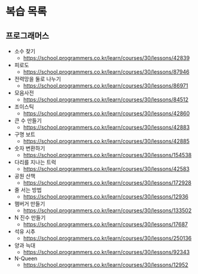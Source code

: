 # 복습 목록

## 프로그래머스
- 소수 찾기
  - https://school.programmers.co.kr/learn/courses/30/lessons/42839
- 피로도
  - https://school.programmers.co.kr/learn/courses/30/lessons/87946
- 전력망을 둘로 나누기
  - https://school.programmers.co.kr/learn/courses/30/lessons/86971
- 모음사전
  - https://school.programmers.co.kr/learn/courses/30/lessons/84512
- 조이스틱
  - https://school.programmers.co.kr/learn/courses/30/lessons/42860
- 큰 수 만들기
  - https://school.programmers.co.kr/learn/courses/30/lessons/42883
- 구명 보트
  - https://school.programmers.co.kr/learn/courses/30/lessons/42885
- 숫자 변환하기
  - https://school.programmers.co.kr/learn/courses/30/lessons/154538
- 다리를 지나는 트럭
  - https://school.programmers.co.kr/learn/courses/30/lessons/42583
- 공원 산책
  - https://school.programmers.co.kr/learn/courses/30/lessons/172928
- 줄 서는 방법
  - https://school.programmers.co.kr/learn/courses/30/lessons/12936
- 햄버거 만들기
  - https://school.programmers.co.kr/learn/courses/30/lessons/133502
- N 진수 만들기
  - https://school.programmers.co.kr/learn/courses/30/lessons/17687
- 석유 시추
  - https://school.programmers.co.kr/learn/courses/30/lessons/250136
- 양과 늑대
  - https://school.programmers.co.kr/learn/courses/30/lessons/92343
- N-Queen
  - https://school.programmers.co.kr/learn/courses/30/lessons/12952